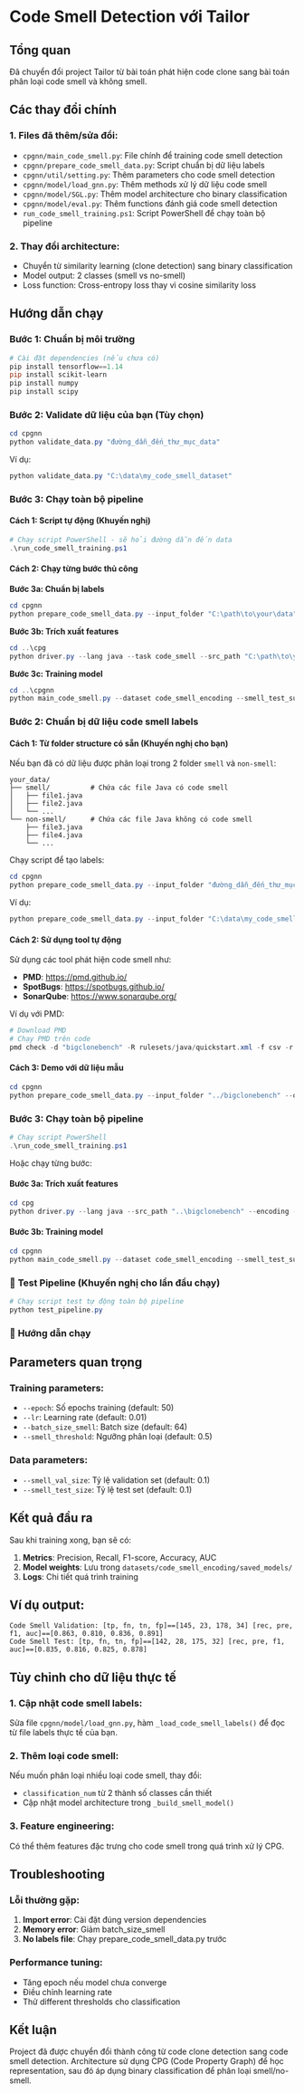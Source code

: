 # Code Smell Detection với Tailor

## Tổng quan
Đã chuyển đổi project Tailor từ bài toán phát hiện code clone sang bài toán phân loại code smell và không smell.

## Các thay đổi chính

### 1. Files đã thêm/sửa đổi:
- `cpgnn/main_code_smell.py`: File chính để training code smell detection
- `cpgnn/prepare_code_smell_data.py`: Script chuẩn bị dữ liệu labels
- `cpgnn/util/setting.py`: Thêm parameters cho code smell detection
- `cpgnn/model/load_gnn.py`: Thêm methods xử lý dữ liệu code smell
- `cpgnn/model/SGL.py`: Thêm model architecture cho binary classification
- `cpgnn/model/eval.py`: Thêm functions đánh giá code smell detection
- `run_code_smell_training.ps1`: Script PowerShell để chạy toàn bộ pipeline

### 2. Thay đổi architecture:
- Chuyển từ similarity learning (clone detection) sang binary classification
- Model output: 2 classes (smell vs no-smell)
- Loss function: Cross-entropy loss thay vì cosine similarity loss

## Hướng dẫn chạy

### Bước 1: Chuẩn bị môi trường
```powershell
# Cài đặt dependencies (nếu chưa có)
pip install tensorflow==1.14
pip install scikit-learn
pip install numpy
pip install scipy
```

### Bước 2: Validate dữ liệu của bạn (Tùy chọn)
```powershell
cd cpgnn
python validate_data.py "đường_dẫn_đến_thư_mục_data"
```

Ví dụ:
```powershell
python validate_data.py "C:\data\my_code_smell_dataset"
```

### Bước 3: Chạy toàn bộ pipeline

#### Cách 1: Script tự động (Khuyến nghị)
```powershell
# Chạy script PowerShell - sẽ hỏi đường dẫn đến data
.\run_code_smell_training.ps1
```

#### Cách 2: Chạy từng bước thủ công

**Bước 3a: Chuẩn bị labels**
```powershell
cd cpgnn
python prepare_code_smell_data.py --input_folder "C:\path\to\your\data" --output_csv "code_smell_labels.csv"
```

**Bước 3b: Trích xuất features**
```powershell
cd ..\cpg
python driver.py --lang java --task code_smell --src_path "C:\path\to\your\data" --encoding --encode_path "..\datasets\code_smell_encoding" --store_iresult --iresult_path "..\datasets\code_smell_inter_results"
```

**Bước 3c: Training model**
```powershell
cd ..\cpgnn
python main_code_smell.py --dataset code_smell_encoding --smell_test_supervised --epoch 50 --lr 0.01 --batch_size_smell 64 --smell_threshold 0.5 --save_model
```

### Bước 2: Chuẩn bị dữ liệu code smell labels

#### Cách 1: Từ folder structure có sẵn (Khuyến nghị cho bạn)
Nếu bạn đã có dữ liệu được phân loại trong 2 folder `smell` và `non-smell`:

```
your_data/
├── smell/          # Chứa các file Java có code smell
│   ├── file1.java
│   ├── file2.java
│   └── ...
└── non-smell/      # Chứa các file Java không có code smell
    ├── file3.java
    ├── file4.java
    └── ...
```

Chạy script để tạo labels:
```powershell
cd cpgnn
python prepare_code_smell_data.py --input_folder "đường_dẫn_đến_thư_mục_data" --output_csv "code_smell_labels.csv"
```

Ví dụ:
```powershell
python prepare_code_smell_data.py --input_folder "C:\data\my_code_smell_dataset" --output_csv "code_smell_labels.csv"
```

#### Cách 2: Sử dụng tool tự động
Sử dụng các tool phát hiện code smell như:
- **PMD**: https://pmd.github.io/
- **SpotBugs**: https://spotbugs.github.io/
- **SonarQube**: https://www.sonarqube.org/

Ví dụ với PMD:
```powershell
# Download PMD
# Chạy PMD trên code
pmd check -d "bigclonebench" -R rulesets/java/quickstart.xml -f csv -r code_smell_results.csv
```

#### Cách 3: Demo với dữ liệu mẫu
```powershell
cd cpgnn
python prepare_code_smell_data.py --input_folder "../bigclonebench" --output_csv "demo_labels.csv"
```

### Bước 3: Chạy toàn bộ pipeline
```powershell
# Chạy script PowerShell
.\run_code_smell_training.ps1
```

Hoặc chạy từng bước:

#### Bước 3a: Trích xuất features
```powershell
cd cpg
python driver.py --lang java --src_path "..\bigclonebench" --encoding --encode_path "..\datasets\code_smell_encoding" --store_iresult --iresult_path "..\datasets\code_smell_inter_results"
```

#### Bước 3b: Training model
```powershell
cd cpgnn
python main_code_smell.py --dataset code_smell_encoding --smell_test_supervised --epoch 50 --lr 0.01 --batch_size_smell 64 --smell_threshold 0.5 --save_model
```

### 🧪 **Test Pipeline (Khuyến nghị cho lần đầu chạy)**
```powershell
# Chạy script test tự động toàn bộ pipeline
python test_pipeline.py
```

### 🚀 **Hướng dẫn chạy**

## Parameters quan trọng

### Training parameters:
- `--epoch`: Số epochs training (default: 50)
- `--lr`: Learning rate (default: 0.01)
- `--batch_size_smell`: Batch size (default: 64)
- `--smell_threshold`: Ngưỡng phân loại (default: 0.5)

### Data parameters:
- `--smell_val_size`: Tỷ lệ validation set (default: 0.1)
- `--smell_test_size`: Tỷ lệ test set (default: 0.1)

## Kết quả đầu ra

Sau khi training xong, bạn sẽ có:
1. **Metrics**: Precision, Recall, F1-score, Accuracy, AUC
2. **Model weights**: Lưu trong `datasets/code_smell_encoding/saved_models/`
3. **Logs**: Chi tiết quá trình training

## Ví dụ output:
```
Code Smell Validation: [tp, fn, tn, fp]==[145, 23, 178, 34] [rec, pre, f1, auc]==[0.863, 0.810, 0.836, 0.891]
Code Smell Test: [tp, fn, tn, fp]==[142, 28, 175, 32] [rec, pre, f1, auc]==[0.835, 0.816, 0.825, 0.878]
```

## Tùy chỉnh cho dữ liệu thực tế

### 1. Cập nhật code smell labels:
Sửa file `cpgnn/model/load_gnn.py`, hàm `_load_code_smell_labels()` để đọc từ file labels thực tế của bạn.

### 2. Thêm loại code smell:
Nếu muốn phân loại nhiều loại code smell, thay đổi:
- `classification_num` từ 2 thành số classes cần thiết
- Cập nhật model architecture trong `_build_smell_model()`

### 3. Feature engineering:
Có thể thêm features đặc trưng cho code smell trong quá trình xử lý CPG.

## Troubleshooting

### Lỗi thường gặp:
1. **Import error**: Cài đặt đúng version dependencies
2. **Memory error**: Giảm batch_size_smell
3. **No labels file**: Chạy prepare_code_smell_data.py trước

### Performance tuning:
- Tăng epoch nếu model chưa converge
- Điều chỉnh learning rate
- Thử different thresholds cho classification

## Kết luận
Project đã được chuyển đổi thành công từ code clone detection sang code smell detection. Architecture sử dụng CPG (Code Property Graph) để học representation, sau đó áp dụng binary classification để phân loại smell/no-smell.
